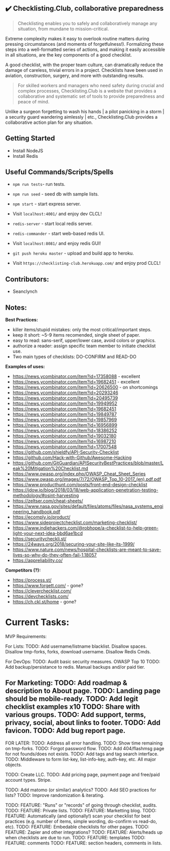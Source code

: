 ## :heavy_check_mark: Checklisting.Club, collaborative preparedness

> Checklisting enables you to safely and collaboratively manage any situation, from mundane to mission-critical.

Extreme complexity makes it easy to overlook routine matters during pressing circumstances (and moments of forgetfulness!). Formalizing these steps into a well-formatted series of actions, and making it easily accessible in all situations, are the key components of a good checklist.

A good checklist, with the proper team culture, can dramatically reduce the damage of careless, trivial errors in a project. Checklists have been used in aviation, construction, surgery, and more with outstanding results.

> For skilled workers and managers who need safety during crucial and complex processes, Checklisting.Club is a website that provides a collaborative and systematic set of tools to provide preparedness and peace of mind.

Unlike a surgeon forgetting to wash his hands | a pilot panicking in a storm | a security guard wandering aimlessly | etc., Checklisting.Club provides a collaborative action plan for any situation. 


## Getting Started

* Install NodeJS
* Install Redis


## Useful Commands/Scripts/Spells

* `npm run tests`- run tests. 
* `npm run seed` - seed db with sample lists. 
* `npm start`    - start express server.
* Visit `localhost:4001/` and enjoy dev CLCL!

* `redis-server`    - start local redis server.
* `redis-commander` - start web-based redis UI.
* Visit `localhost:8081/` and enjoy redis GUI!

* `git push heroku master` - upload and build app to heroku.
* Visit `https://checklisting-club.herokuapp.com/` and enjoy prod CLCL!


## Contributors:

* Seanclynch


## Notes:

__Best Practices:__
* killer items/stupid mistakes: only the most critical/important steps.
* keep it short: ~5-9 items recomended, single sheet of paper.
* easy to read: sans-serif, upper/lower case, avoid colors or graphics.
* authorize a reader: assign specific team member to initiate checklist use.
* Two main types of checklists: DO-CONFIRM and READ-DO


__Examples of uses:__
* https://news.ycombinator.com/item?id=17358088 - excellent
* https://news.ycombinator.com/item?id=19682451 - excellent
* https://news.ycombinator.com/item?id=20626500 - on shortcomings
* https://news.ycombinator.com/item?id=20293246
* https://news.ycombinator.com/item?id=20495739
* https://news.ycombinator.com/item?id=19949952
* https://news.ycombinator.com/item?id=19682451
* https://news.ycombinator.com/item?id=19849787
* https://news.ycombinator.com/item?id=19857969
* https://news.ycombinator.com/item?id=16956899
* https://news.ycombinator.com/item?id=18386252
* https://news.ycombinator.com/item?id=19032180
* https://news.ycombinator.com/item?id=16987210
* https://news.ycombinator.com/item?id=17007548
* https://github.com/shieldfy/API-Security-Checklist
* https://github.com/Hack-with-Github/Awesome-Hacking
* https://github.com/GitGuardian/APISecurityBestPractices/blob/master/Leak%20Mitigation%20Checklist.md
* https://www.owasp.org/index.php/OWASP_Cheat_Sheet_Series
* https://www.owasp.org/images/7/72/OWASP_Top_10-2017_(en).pdf.pdf
* https://www.producthunt.com/posts/front-end-design-checklist
* https://jdow.io/blog/2018/03/18/web-application-penetration-testing-methodology/#osint-harvesting
* https://zeltser.com/cheat-sheets/
* https://www.nasa.gov/sites/default/files/atoms/files/nasa_systems_engineering_handbook.pdf
* https://ecomply.io/product/
* https://www.sideprojectchecklist.com/marketing-checklist/
* https://www.indiehackers.com/@robhope/a-checklist-to-help-green-light-your-next-idea-bbd6ae1bcd
* https://securitycheckli.st/
* https://24ways.org/2018/securing-your-site-like-its-1999/
* https://www.nature.com/news/hospital-checklists-are-meant-to-save-lives-so-why-do-they-often-fail-1.18057 
* https://appreliability.co/


__Competitors (?):__
* https://process.st/
* https://www.forgett.com/ - gone?
* https://cleverchecklist.com/
* https://devchecklists.com/
* https://ch.ckl.st/home - gone?


# Current Tasks: 

MVP Requirements:

For Lists:
TODO: Add username/listname blacklist. Disallow spaces. Disallow tmp-forks, forks, download username. Disallow Redis Cmds.

For DevOps:
TODO: Audit basic security measures. OWASP Top 10
TODO: Add backup/persistance to redis. Manual backups and/or paid tier.

For Marketing:
TODO: Add roadmap & description to About page. 
TODO: Landing page should be mobile-ready.
TODO: Add legit checklist examples x10
TODO: Share with various groups.
TODO: Add support, terms, privacy, social, about links to footer.
TODO: Add favicon.
TODO: Add bug report page.
---

FOR LATER:
TODO: Address all error handling.
TODO: Show time remaining on tmp-forks.
TODO: Forgot password flow.
TODO: Add 404/flashmsg page for not founds/does not exists.
TODO: Add tags and tag search interface.
TODO: Middleware to form list-key, list-info-key, auth-key, etc. All major objects. 


TODO: Create LLC.
TODO: Add pricing page, payment page and free/paid account types. Stripe.

TODO: Add matomo (or similar) analytics?
TODO: Add SEO practices for lists?
TODO: Improve randomization & iterating.

TODO: FEATURE: "Runs" or "records" of going through checklist, audits.
TODO: FEATURE: Private lists.
TODO: FEATURE: Marketting blog. 
TODO: FEATURE: Automatically (and optionally!) scan your checklist for best practices (e.g. number of items, simple wording, do-confirm vs read-do, etc).
TODO: FEATURE: Embedable checklists for other pages. 
TODO: FEATURE: Zapier and other integrations?
TODO: FEATURE: Alerts/heads up when checklists are due to run.
TODO: FEATURE: templates
TODO: FEATURE: comments
TODO: FEATURE: section headers, comments in lists. 